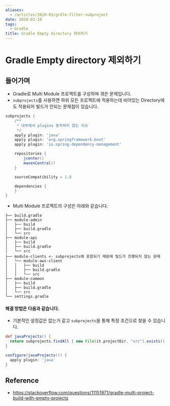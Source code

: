 ```yaml
---
aliases:
  - /articles/2020-03/grdle-filter-subproject
date: 2020-03-18
tags:
  - Gradle
title: Gradle Empty directory 제외하기
---
```

# Gradle Empty directory 제외하기
## 들어가며
- Gradle로 Multi Module 프로젝트를 구성하며 겪은 문제입니다.
- `subprojects`를 사용하면 하위 모든 프로젝트에 적용하는데 비어있는 Directory에도 적용되어 빌드가 안되는 문제점이 있습니다.

```gradle
subprojects {
    /**
     * 내부에서 plugins 동작하지 않는 이슈
     */
    apply plugin: 'java'
    apply plugin: 'org.springframework.boot'
    apply plugin: 'io.spring.dependency-management'

    repositories {
        jcenter()
        mavenCentral()
    }

    sourceCompatibility = 1.8

    dependencies {
    }
}
```

- Multi Module 프로젝트의 구성은 아래와 같습니다.
```
├── build.gradle
├── module-admin
│   ├── build
│   ├── build.gradle
│   └── src
├── module-api
│   ├── build
│   ├── build.gradle
│   └── src
├── module-clients <- subprojects에 포함되기 때문에 빌드가 진행되지 않는 문제
│   └── module-aws-client
│   │   ├── build
│   │   ├── build.gradle
│   │   └── src
├── module-common
│   ├── build
│   ├── build.gradle
│   └── src
└── settings.gradle
```

#### 해결 방법은 다음과 같습니다.
- 기본적인 설정값은 없는거 같고 `subprojects`을 통해 특정 조건으로 찾을 수 있습니다.

```gradle
def javaProjects() {
  return subprojects.findAll { new File(it.projectDir, "src").exists() }
}

configure(javaProjects()) {
  apply plugin: 'java'
}
```


## Reference
- <https://stackoverflow.com/questions/11151971/gradle-multi-project-build-with-empty-projects>
